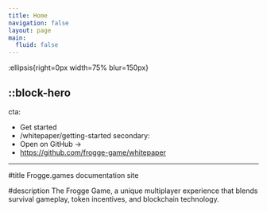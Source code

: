 ```yaml
---
title: Home
navigation: false
layout: page
main:
  fluid: false
---
```


:ellipsis{right=0px width=75% blur=150px}

::block-hero
---
cta:
  - Get started
  - /whitepaper/getting-started
secondary:
  - Open on GitHub →
  - https://github.com/frogge-game/whitepaper
---

#title
Frogge.games documentation site

#description
The Frogge Game, a unique multiplayer experience that blends survival gameplay, token incentives, and blockchain technology.